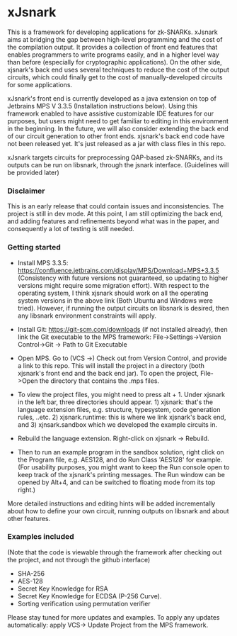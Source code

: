 # xJsnark

This is a framework for developing applications for zk-SNARKs. xJsnark aims at bridging the gap between high-level programming and the cost of the compilation output. It provides a collection of front end features that enables programmers to write programs easily, and in a higher level way than before (especially for cryptographic applications).  On the other side, xjsnark's back end uses several techniques to reduce the cost of the output circuits, which could finally get to the cost of manually-developed circuits for some applications.

xJsnark's front end is currently developed as a java extension on top of Jetbrains MPS V 3.3.5 (Installation instructions below). Using this framework enabled to have assistive customizable IDE features for our purposes, but users might need to get familiar to editing in this environment in the beginning. In the future, we will also consider extending the back end of our circuit generation to other front ends. xjsnark's back end code have not been released yet. It's just released as a jar with class files in this repo. 

xJsnark targets circuits for preprocessing QAP-based zk-SNARKs, and its outputs can be run on libsnark, through the jsnark interface. (Guidelines will be provided later)

### Disclaimer

This is an early release that could contain issues and inconsistencies. The project is still in dev mode. At this point, I am still optimizing the back end, and adding features and refinements beyond what was in the paper, and consequently a lot of testing is still needed. 

 
### Getting started

- Install MPS 3.3.5: https://confluence.jetbrains.com/display/MPS/Download+MPS+3.3.5
(Consistency with future versions not guaranteed, so updating to higher versions might require some migration effort). With respect to the operating system, I think xjsnark should work on all the operating system versions in the above link (Both Ubuntu and Windows were tried). However, if running the output circuits on libsnark is desired, then any libsnark environment constraints will apply.

- Install Git: https://git-scm.com/downloads (if not installed already), then link the Git executable to the MPS framework: File->Settings->Version Control->Git -> Path to Git Executable

- Open MPS. Go to (VCS ->) Check out from Version Control, and provide a link to this repo. This will install the project in a directory (both xjsnark's front end and the back end jar). To open the project, File->Open the directory that contains the .mps files.

- To view the project files, you might need to press alt + 1. Under xjsnark in the left bar, three directories should appear. 1) xjsnark: that's the language extension files, e.g. structure, typesystem, code generation rules, ..etc. 2) xjsnark.runtime: this is where we link xjsnark's back end, and 3) xjnsark.sandbox which we developed the example circuits in. 

- Rebuild the language extension. Right-click on xjsnark -> Rebuild.

- Then to run an example program in the sandbox solution, right click on the Program file, e.g. AES128, and do Run Class 'AES128' for example. (For usability purposes, you might want to keep the Run console open to keep track of the xjsnark's printing messages.  The Run window can be opened by Alt+4, and can be switched to floating mode from its top right.)

More detailed instructions and editing hints will be added incrementally about how to define your own circuit, running outputs on libsnark and about other features.

### Examples included 
(Note that the code is viewable through the framework after checking out the project, and not through the github interface)

- SHA-256 
- AES-128
- Secret Key Knowledge for RSA
- Secret Key Knowledge for ECDSA (P-256 Curve).  
- Sorting verification using permutation verifier

Please stay tuned for more updates and examples. To apply any updates automatically: apply VCS-> Update Project from the MPS framework.
